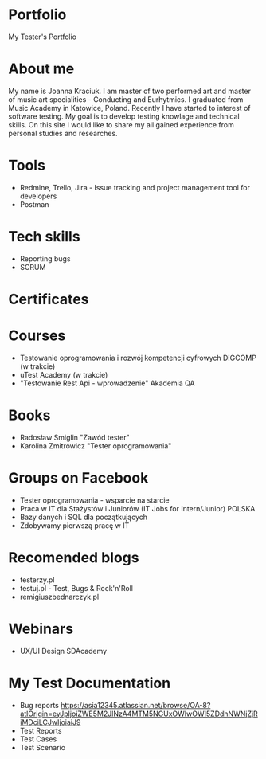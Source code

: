 # Portfolio
My Tester's Portfolio
# About me
My name is Joanna Kraciuk. I am master of two performed art and master of music art specialities - Conducting and Eurhytmics.  I graduated from Music Academy in Katowice, Poland. Recently I have started to interest of software testing. My goal is to develop testing knowlage and technical skills. On this site I would like to share my all gained experience from personal studies and researches.
# Tools
* Redmine, Trello, Jira - Issue tracking and project management tool for developers
* Postman
# Tech skills
* Reporting bugs
* SCRUM
# Certificates
# Courses
* Testowanie oprogramowania i rozwój kompetencji cyfrowych DIGCOMP (w trakcie)
* uTest Academy (w trakcie)
* "Testowanie Rest Api - wprowadzenie" Akademia QA
# Books
* Radosław Smiglin "Zawód tester"
* Karolina Zmitrowicz "Tester oprogramowania"
# Groups on Facebook
* Tester oprogramowania - wsparcie na starcie
* Praca w IT dla Stażystów i Juniorów (IT Jobs for Intern/Junior) POLSKA
* Bazy danych i SQL dla początkujących
* Zdobywamy pierwszą pracę w IT
# Recomended blogs
* testerzy.pl
* testuj.pl - Test, Bugs & Rock'n'Roll
* remigiuszbednarczyk.pl
# Webinars
* UX/UI Design SDAcademy
# My Test Documentation
* Bug reports  https://asia12345.atlassian.net/browse/OA-8?atlOrigin=eyJpIjoiZWE5M2JlNzA4MTM5NGUxOWIwOWI5ZDdhNWNjZjRiMDciLCJwIjoiaiJ9
* Test Reports
* Test Cases
* Test Scenario
